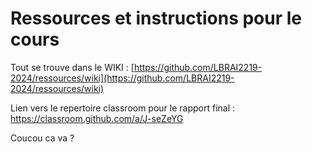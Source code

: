 # Ressources et instructions pour le cours

Tout se trouve dans le WIKI : [https://github.com/LBRAI2219-2024/ressources/wiki](https://github.com/LBRAI2219-2024/ressources/wiki)

Lien vers le repertoire classroom pour le rapport final : https://classroom.github.com/a/J-seZeYG 

Coucou ca va ? 
